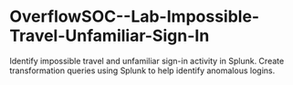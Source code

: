 # OverflowSOC--Lab-Impossible-Travel-Unfamiliar-Sign-In
Identify impossible travel and unfamiliar sign-in activity in Splunk. Create transformation queries using Splunk to help identify anomalous logins.
